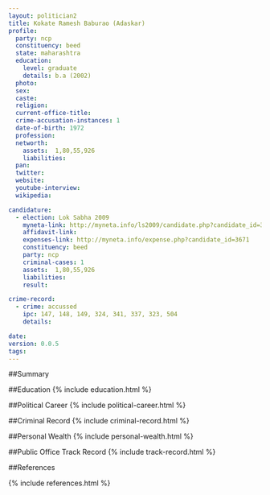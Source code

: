 ```yaml
---
layout: politician2
title: Kokate Ramesh Baburao (Adaskar)
profile: 
  party: ncp
  constituency: beed
  state: maharashtra
  education: 
    level: graduate
    details: b.a (2002)
  photo: 
  sex: 
  caste: 
  religion: 
  current-office-title: 
  crime-accusation-instances: 1
  date-of-birth: 1972
  profession: 
  networth: 
    assets:  1,80,55,926
    liabilities: 
  pan: 
  twitter: 
  website: 
  youtube-interview: 
  wikipedia: 

candidature: 
  - election: Lok Sabha 2009
    myneta-link: http://myneta.info/ls2009/candidate.php?candidate_id=3671
    affidavit-link: 
    expenses-link: http://myneta.info/expense.php?candidate_id=3671
    constituency: beed 
    party: ncp
    criminal-cases: 1
    assets:  1,80,55,926
    liabilities: 
    result:  

crime-record: 
  - crime: accussed
    ipc: 147, 148, 149, 324, 341, 337, 323, 504
    details:    

date: 
version: 0.0.5
tags: 
---
```

##Summary


##Education
{% include education.html %}


##Political Career
{% include political-career.html %}


##Criminal Record
{% include criminal-record.html %}


##Personal Wealth
{% include personal-wealth.html %}


##Public Office Track Record
{% include track-record.html %}


##References


{% include references.html %}